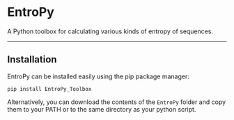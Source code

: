 # EntroPy

A Python toolbox for calculating various kinds of entropy of sequences.

---

## Installation

EntroPy can be installed easily using the pip package manager:

```
pip install EntroPy_Toolbox
```

Alternatively, you can download the contents of the `EntroPy` folder and copy them to your PATH or to the same directory as your python script.
